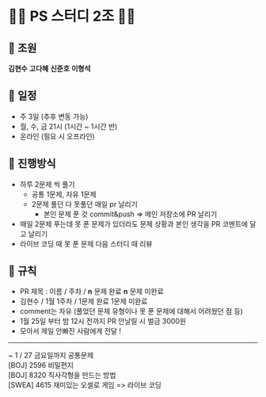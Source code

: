 # 👨‍💻 PS 스터디 2조 👨‍💻

## 🐢 조원

**김현수**
**고다혜**
**신준호**
**이형석**

## 📅 일정

- 주 3일 (추후 변동 가능)
- 월, 수, 금 21시 (1시간 ~ 1시간 반)
- 온라인 (필요 시 오프라인)

## 🚩 진행방식
- 하루 2문제 씩 풀기
  - 공통 1문제, 자유 1문제
  - 2문제 풀던 다 못풀던 매일 pr 날리기
    - 본인 문제 푼 것 commit&push => 메인 저장소에 PR 날리기
- 매일 2문제 푸는데 못 푼 문제가 있더라도 문제 상황과 본인 생각을 PR 코멘트에 달고 날리기
- 라이브 코딩 때 못 푼 문제 다음 스터디 때 리뷰

## 📍 규칙
- PR 제목 : 이름 / 주차 / **n** 문제 완료 **n** 문제 미완료  
- 김현수 / 1월 1주차 / 1문제 완료 1문제 미완료
- comment는 자유 (풀었던 문제 유형이나 못 푼 문제에 대해서 어려웠던 점 등)
- 1월 25일 부터 밤 12시 전까지 PR 안날릴 시 벌금 3000원
- 모아서 제일 안빠진 사람에게 전달 !

***
~ 1 / 27 금요일까지 공통문제
</br>
[BOJ] 2596 비밀편지
</br>
[BOJ] 8320 직사각형을 만드는 방법
</br>
[SWEA] 4615 재미있는 오셀로 게임 => 라이브 코딩

